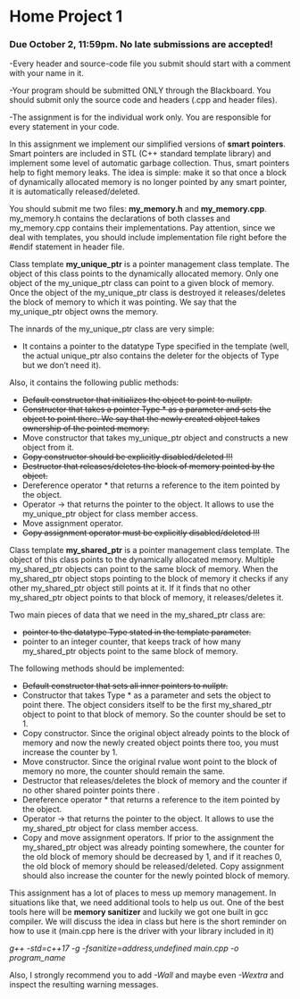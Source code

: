 # Home Project 1
### Due October 2, 11:59pm. No late submissions are accepted!

-Every header and source-code file you submit should start with a comment with your name in it.

-Your program should be submitted ONLY through the Blackboard. You should submit only the source code and headers (.cpp and header files).

-The assignment is for the individual work only. You are responsible for every statement in your code.

In this assignment we implement our simplified versions of **smart pointers**. Smart pointers are included in STL (C++ standard template library) and implement some level of automatic garbage collection. Thus, smart pointers help to fight memory leaks. The idea is simple: make it so that once a block of dynamically allocated memory is no longer pointed by any smart pointer, it is automatically released/deleted.

You should submit me two files: **my_memory.h** and **my_memory.cpp**. my_memory.h contains the declarations of both classes and my_memory.cpp contains their implementations. Pay attention, since we deal with templates, you should include implementation file right before the #endif statement in header file.

Class template **my_unique_ptr** is a pointer management class template. The object of this class points to the dynamically allocated memory. Only one object of the my_unique_ptr class can point to a given block of memory. Once the object of the my_unique_ptr class is destroyed it releases/deletes the block of memory to which it was pointing. We say that the my_unique_ptr object owns the memory.

The innards of the my_unique_ptr class are very simple: 
+ It contains a pointer to the datatype Type specified in the template (well, the actual unique_ptr also contains the deleter for the objects of Type but we don’t need it). 

Also, it contains the following public methods:

+ ~~Default constructor that initializes the object to point to nullptr.~~
+ ~~Constructor that takes a pointer Type * as a parameter and sets the object to point there. We say that the newly created object takes ownership of the pointed memory.~~
+ Move constructor that takes my_unique_ptr object and constructs a new object from it.
+ ~~Copy constructor should be explicitly disabled/deleted !!!~~
+ ~~Destructor that releases/deletes the block of memory pointed by the object.~~
+ Dereference operator * that returns a reference to the item pointed by the object.
+ Operator -> that returns the pointer to the object. It allows to use the my_unique_ptr object for class member access.
+ Move assignment operator.
+ ~~Copy assignment operator must be explicitly disabled/deleted !!!~~




Class template **my_shared_ptr** is a pointer management class template. The object of this class points to the dynamically allocated memory. Multiple my_shared_ptr objects can point to the same block of memory. When the my_shared_ptr object stops pointing to the block of memory it checks if any other my_shared_ptr object still points at it. If it finds that no other my_shared_ptr object points to that block of memory, it releases/deletes it.

Two main pieces of data that we need in the my_shared_ptr class are:

+ ~~pointer to the datatype Type stated in the template parameter.~~
+ pointer to an integer counter, that keeps track of how many my_shared_ptr objects point to the same block of memory.

The following methods should be implemented:

+ ~~Default constructor that sets all inner pointers to nullptr.~~
+ Constructor that takes Type * as a parameter and sets the object to point there. The object considers itself to be the first my_shared_ptr object to point to that block of memory. So the counter should be set to 1.
+ Copy constructor. Since the original object already points to the block of memory and now the newly created object points there too, you must increase the counter by 1.
+ Move constructor. Since the original rvalue wont point to the block of memory no more, the counter should remain the same.
+ Destructor that releases/deletes the block of memory and the counter if no other shared pointer points there .
+ Dereference operator * that returns a reference to the item pointed by the object.
+ Operator -> that returns the pointer to the object. It allows to use the my_shared_ptr object for class member access.
+ Copy and move assignment operators. If prior to the assignment the my_shared_ptr object was already pointing somewhere, the counter for the old block of memory should be decreased by 1, and if it reaches 0, the old block of memory should be released/deleted. Copy assignment should also increase the counter for the newly pointed block of memory.


This assignment has a lot of places to mess up memory management. In situations like that, we need additional tools to help us out. One of the best tools here will be **memory sanitizer** and luckily we got one built in gcc compiler. We will discuss the idea in class but here is the short reminder on how to use it (main.cpp here is the driver with your library included in it)


*_g++  -std=c++17  -g  -fsanitize=address,undefined  main.cpp  -o  program_name_*

Also, I strongly recommend you to add *-Wall* and maybe even *-Wextra* and inspect the resulting warning messages.
